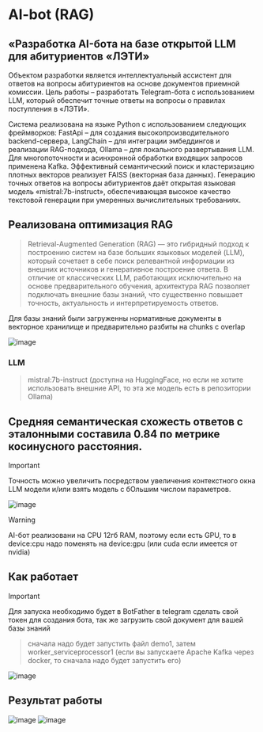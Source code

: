 # AI-bot (RAG)
## «Разработка AI-бота на базе открытой LLM для абитуриентов «ЛЭТИ»
Объектом разработки является интеллектуальный ассистент для ответов на вопросы абитуриентов на основе документов приемной комиссии. Цель работы – разработать Telegram-бота с использованием LLM, который обеспечит точные ответы на вопросы о правилах поступления в «ЛЭТИ».

Система реализована на языке Python с использованием следующих фреймворков: FastApi – для создания высокопроизводительного backend-сервера, LangChain – для интеграции эмбеддингов и реализации RAG-подхода, Оllama – для локального развертывания LLM. Для многопоточности и асинхронной обработки входящих запросов применена Kafka. Эффективный семантический поиск и кластеризацию плотных векторов реализует FAISS (векторная база данных). Генерацию точных ответов на вопросы абитуриентов даёт открытая языковая модель «mistral:7b-instruct», обеспечивающая высокое качество текстовой генерации при умеренных вычислительных требованиях.
## Реализована оптимизация RAG
>Retrieval-Augmented Generation (RAG) — это гибридный подход к построению систем на базе больших языковых моделей (LLM), который сочетает в себе поиск релевантной информации из внешних источников и генеративное построение ответа. В отличие от классических LLM, работающих исключительно на основе предварительного обучения, архитектура RAG позволяет подключать внешние базы знаний, что существенно повышает точность, актуальность и интерпретируемость ответов.

Для базы знаний были загруженны нормативные документы в векторное хранилище и предварительно разбиты на chunks с overlap

![image](https://github.com/user-attachments/assets/54b40ae0-0bdd-4fee-aee1-e98ed3e62f75)

### LLM
> mistral:7b-instruct (доступна на HuggingFace, но если не хотите использовать внешние API, то эта же модель есть в репозитории Ollama)
## Cредняя семантическая схожесть ответов с эталонными составила 0.84 по метрике косинусного расстояния.
> [!IMPORTANT]
> Точность можно увеличить посредством увеличения контекстного окна LLM модели и/или взять модель с бОльшим числом параметров.

![image](https://github.com/user-attachments/assets/0a88693a-9e81-44eb-9f45-9ea9e61459bc)
> [!WARNING]
> AI-бот реализовани на CPU 12гб RAM, поэтому если есть GPU, то в device:cpu надо поменять на device:gpu (или cuda если имеется от nvidia)
## Как работает
> [!IMPORTANT]
> Для запуска необходимо будет в BotFather в telegram сделать свой токен для создания бота, так же загрузить свой документ для вашей базы знаний

> сначала надо будет запустить файл demo1, затем worker_serviceprocessor1 (если вы запускаете Apache Kafka через docker, то сначала надо будет запустить его)

![image](https://github.com/user-attachments/assets/66dd149a-ad62-474d-ac73-d13703a414fd)

## Результат работы

![image](https://github.com/user-attachments/assets/52636fe8-5025-4836-9fa7-3cb09c71f48f)
![image](https://github.com/user-attachments/assets/152ce157-385c-4297-922f-b5268c1be29c)





